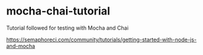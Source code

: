 # mocha-chai-tutorial

Tutorial followed for testing with Mocha and Chai 

https://semaphoreci.com/community/tutorials/getting-started-with-node-js-and-mocha
